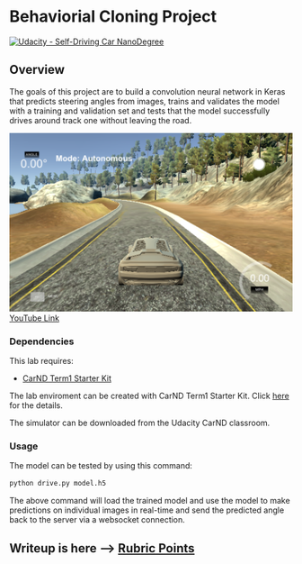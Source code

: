 # Behaviorial Cloning Project

[![Udacity - Self-Driving Car NanoDegree](https://s3.amazonaws.com/udacity-sdc/github/shield-carnd.svg)](http://www.udacity.com/drive)

Overview
---

The goals of this project are to build a convolution neural network in Keras that predicts steering angles from images, trains and validates the model with a training and validation set and tests that the model successfully drives around track one without leaving the road.

[![Lake Track](images/lake_track.png)](https://youtu.be/bKxm2o6EMX8)
[YouTube Link](https://youtu.be/bKxm2o6EMX8)


### Dependencies
This lab requires:

* [CarND Term1 Starter Kit](https://github.com/udacity/CarND-Term1-Starter-Kit)

The lab enviroment can be created with CarND Term1 Starter Kit. Click [here](https://github.com/udacity/CarND-Term1-Starter-Kit/blob/master/README.md) for the details.

The simulator can be downloaded from the Udacity CarND classroom.

### Usage

The model can be tested by using this command:

```sh
python drive.py model.h5
```

The above command will load the trained model and use the model to make predictions on individual images in real-time and send the predicted angle back to the server via a websocket connection.

 ## Writeup is here --> [Rubric Points](https://github.com/prabhakarrana/Udacity-Self-Driving-Car/blob/master/CarND-Behavioral-Cloning-P3/writeup.md) 
